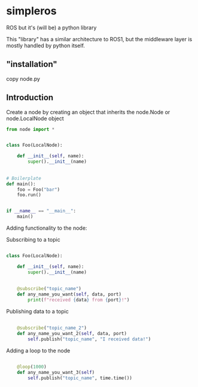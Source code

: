 # simpleros
ROS but it's (will be) a python library


This "library" has a similar architecture to ROS1, but the middleware layer is mostly handled by python itself. 


## "installation"
copy node.py 


## Introduction

Create a node by creating an object that inherits the node.Node or node.LocalNode object

```python
from node import *


class Foo(LocalNode):

    def __init__(self, name):
        super().__init__(name)
        
        
# Boilerplate
def main():
    foo = Foo("bar")
    foo.run()


if __name__ == "__main__":
    main()
```

Adding functionality to the node:


Subscribing to a topic

```python

class Foo(LocalNode):

    def __init__(self, name):
        super().__init__(name)
        
        
    @subscribe("topic_name")
    def any_name_you_want(self, data, port)
        print(f"received {data} from {port}!")

```

Publishing data to a topic

```python
        
    @subscribe("topic_name_2")
    def any_name_you_want_2(self, data, port)
        self.publish("topic_name", "I received data!")

```


Adding a loop to the node

```python
    
    @loop(1000)
    def any_name_you_want_3(self)
        self.publish("topic_name", time.time())

```

